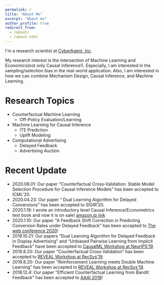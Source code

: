 ```yaml
---
permalink: /
title: "About Me"
excerpt: "About me"
author_profile: true
redirect_from:
  - /about/
  - /about.html
---
```


I'm a research scientist at [CyberAgent, Inc](https://www.cyberagent.co.jp/).

My research interest is the intersection of Machine Learning and Economics(not only Causal Inference!).
Especially, I am interested in the sampling/selection bias in the real-world application. Also, I am interested in how we can combine Mechanism Design, Causal Inference, and Machine Learning.

Research Topics
======
- Counterfactual Machine Learning
  - Off-Policy Evaluation/Learning
- Machine Learning for Causal Inference
  - ITE Prediction
  - Uplift Modeling
- Computational Advertising
  - Delayed Feedback
  - Advertising Auction

Recent Update
======
- 2020.06.01: Our paper “Counterfactual Cross-Validation: Stable Model Selection Procedure for Causal Inference Models” has been accepted to ICML’20.
- 2020.04.23: Our paper “ Dual Learning Algorithm for Delayed Conversions” has been accepted to SIGIR’20.
- 2020.1.18: I wrote an introductory level Causal Inference/Econometrics text book and now it is on sale! [amazon.jp link](https://www.amazon.co.jp/%E5%8A%B9%E6%9E%9C%E6%A4%9C%E8%A8%BC%E5%85%A5%E9%96%80%E3%80%9C%E6%AD%A3%E3%81%97%E3%81%84%E6%AF%94%E8%BC%83%E3%81%AE%E3%81%9F%E3%82%81%E3%81%AE%E5%9B%A0%E6%9E%9C%E6%8E%A8%E8%AB%96-%E8%A8%88%E9%87%8F%E7%B5%8C%E6%B8%88%E5%AD%A6%E3%81%AE%E5%9F%BA%E7%A4%8E-%E5%AE%89%E4%BA%95-%E7%BF%94%E5%A4%AA/dp/4297111179?SubscriptionId=AKIAIHYXPGYB4QUPIASQ&tag=housecat442-22&linkCode=xm2&camp=2025&creative=165953&creativeASIN=4297111179)
- 2020.1.10: Our paper "A Feedback Shift Correction in Predicting Conversion Rates under Delayed Feedback" has been accepted to [The web conference 2020](https://www2020.thewebconf.org/)!
- 2019.10.21: Our papers “Dual Learning Algorithm for Delayed Feedback in Display Advertising” and “Unbiased Pairwise Learning from Implicit Feedback” have been accepted to [CausalML Workshop at NeurIPS’19](http://tripods.cis.cornell.edu/neurips19_causalml/).
- 2019.8.20: Our paper “Counterfactual Cross Validation” has been accepted to [REVEAL Workshop at RecSys’19](https://sites.google.com/view/reveal2019/home?authuser=0).
- 2019.8.20: Our paper “Reinforcement Learning meets Double Machine Learning” has been accepted to [REVEAL Workshop at RecSys’19](https://sites.google.com/view/reveal2019/home?authuser=0).
- 2018.12.4: Our paper "Efficient Counterfactual Learning from Bandit Feedback" has been accepted to [AAAI 2019](https://aaai.org/Conferences/AAAI-19/)!

